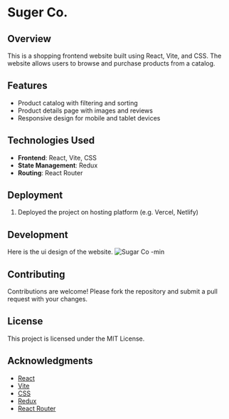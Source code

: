 **Suger Co.**
=====================

**Overview**
-----------

This is a shopping frontend website built using React, Vite, and CSS. The website allows users to browse and purchase products from a catalog.

**Features**
------------

* Product catalog with filtering and sorting
* Product details page with images and reviews
* Responsive design for mobile and tablet devices

**Technologies Used**
--------------------

* **Frontend**: React, Vite, CSS
* **State Management**: Redux
* **Routing**: React Router


**Deployment**
------------

1. Deployed the project on hosting platform (e.g. Vercel, Netlify)

**Development**
-------------

Here is the ui design of the website.
![Sugar Co -min](https://github.com/vijay-kc/Suger-Co./assets/118093154/4b2910aa-d2b4-4edc-a334-da700f757d6d)

**Contributing**
------------

Contributions are welcome! Please fork the repository and submit a pull request with your changes.

**License**
-------

This project is licensed under the MIT License.

**Acknowledgments**
---------------

* [React](https://reactjs.org/)
* [Vite](https://vitejs.dev/)
* [CSS](https://www.w3.org/Style/CSS/)
* [Redux](https://redux.js.org/)
* [React Router](https://reactrouter.com/)

